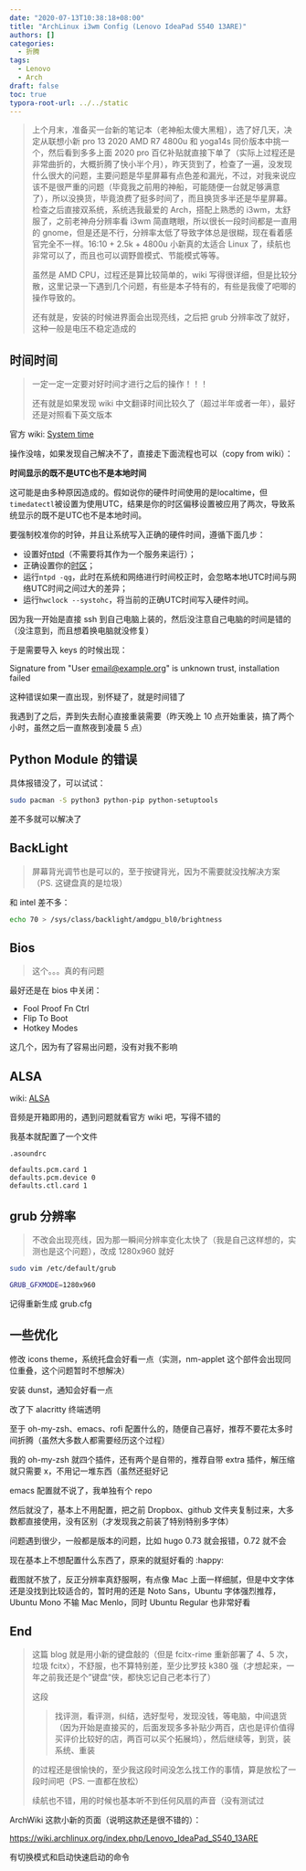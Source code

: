 ```yaml
---
date: "2020-07-13T10:38:18+08:00"
title: "ArchLinux i3wm Config (Lenovo IdeaPad S540 13ARE)"
authors: []
categories:
  - 折腾
tags:
  - Lenovo
  - Arch
draft: false
toc: true
typora-root-url: ../../static
---
```


> 上个月末，准备买一台新的笔记本（老神船太傻大黑粗），选了好几天，决定从联想小新 pro 13 2020 AMD R7 4800u 和 yoga14s 同价版本中挑一个，然后看到多多上面 2020 pro 百亿补贴就直接下单了（实际上过程还是非常曲折的，大概折腾了快小半个月），昨天货到了，检查了一遍，没发现什么很大的问题，主要问题是华星屏幕有点色差和漏光，不过，对我来说应该不是很严重的问题（毕竟我之前用的神船，可能随便一台就足够满意了），所以没换货，毕竟浪费了挺多时间了，而且换货多半还是华星屏幕。检查之后直接双系统，系统选我最爱的 Arch，搭配上熟悉的 i3wm，太舒服了，之前老神舟分辨率看 i3wm 简直瞎眼，所以很长一段时间都是一直用的 gnome，但是还是不行，分辨率太低了导致字体总是很糊，现在看着感官完全不一样。16:10 + 2.5k + 4800u 小新真的太适合 Linux 了，续航也非常可以了，而且也可以调野兽模式、节能模式等等。
>
> 虽然是 AMD CPU，过程还是算比较简单的，wiki 写得很详细，但是比较分散，这里记录一下遇到几个问题，有些是本子特有的，有些是我傻了吧唧的操作导致的。
>
> 还有就是，安装的时候进界面会出现亮线，之后把 grub 分辨率改了就好，这种一般是电压不稳定造成的

<!--more-->

## 时间时间

> 一定一定一定要对好时间才进行之后的操作！！！
>
> 还有就是如果发现 wiki 中文翻译时间比较久了（超过半年或者一年），最好还是对照看下英文版本

官方 wiki: [System time](https://wiki.archlinux.org/index.php/System_time)

操作没啥，如果发现自己解决不了，直接走下面流程也可以（copy from wiki）：

**时间显示的既不是UTC也不是本地时间**

这可能是由多种原因造成的。假如说你的硬件时间使用的是localtime，但`timedatectl`被设置为使用UTC，结果是你的时区偏移设置被应用了两次，导致系统显示的既不是UTC也不是本地时间。

要强制校准你的时钟，并且让系统写入正确的硬件时间，遵循下面几步：

- 设置好[ntpd](https://wiki.archlinux.org/index.php/Ntpd)（不需要将其作为一个服务来运行）；
- 正确设置你的[时区](https://wiki.archlinux.org/index.php/System_time_(简体中文)#时区)；
- 运行`ntpd -qg`，此时在系统和网络进行时间校正时，会忽略本地UTC时间与网络UTC时间之间过大的差异；
- 运行`hwclock --systohc`，将当前的正确UTC时间写入硬件时间。

因为我一开始是直接 ssh 到自己电脑上装的，然后没注意自己电脑的时间是错的（没注意到，而且想着换电脑就没修复）

于是需要导入 keys 的时候出现：

Signature from "User <email@example.org>" is unknown trust, installation failed

这种错误如果一直出现，别怀疑了，就是时间错了

我遇到了之后，弄到失去耐心直接重装需要（昨天晚上 10 点开始重装，搞了两个小时，虽然之后一直熬夜到凌晨 5 点）

## Python Module 的错误

具体报错没了，可以试试：

```sh
sudo pacman -S python3 python-pip python-setuptools
```

差不多就可以解决了

## BackLight

> 屏幕背光调节也是可以的，至于按键背光，因为不需要就没找解决方案（PS. 这键盘真的是垃圾）

和 intel 差不多：

```sh
echo 70 > /sys/class/backlight/amdgpu_bl0/brightness
```

## Bios

> 这个。。。真的有问题

最好还是在 bios 中关闭：

- Fool Proof Fn Ctrl
- Flip To Boot
- Hotkey Modes

这几个，因为有了容易出问题，没有对我不影响

## ALSA

wiki: [ALSA](https://wiki.archlinux.org/index.php/Advanced_Linux_Sound_Architecture)

音频是开箱即用的，遇到问题就看官方 wiki 吧，写得不错的

我基本就配置了一个文件

`.asoundrc`

```
defaults.pcm.card 1
defaults.pcm.device 0
defaults.ctl.card 1
```

## grub 分辨率

> 不改会出现亮线，因为那一瞬间分辨率变化太快了（我是自己这样想的，实测也是这个问题），改成 1280x960 就好

```sh
sudo vim /etc/default/grub

GRUB_GFXMODE=1280x960
```

记得重新生成 grub.cfg

## 一些优化

修改 icons theme，系统托盘会好看一点（实测，nm-applet 这个部件会出现同位重叠，这个问题暂时不想解决）

安装 dunst，通知会好看一点

改了下 alacritty 终端透明

至于 oh-my-zsh、emacs、rofi 配置什么的，随便自己喜好，推荐不要花太多时间折腾（虽然大多数人都需要经历这个过程）

我的 oh-my-zsh 就四个插件，还有两个是自带的，推荐自带 extra 插件，解压缩就只需要 x，不用记一堆东西（虽然还挺好记

emacs 配置就不说了，我单独有个 repo

然后就没了，基本上不用配置，把之前 Dropbox、github 文件夹复制过来，大多数都直接使用，没有区别（才发现我之前装了特别特别多字体）

问题遇到很少，一般都是版本的问题，比如 hugo 0.73 就会报错，0.72 就不会

现在基本上不想配置什么东西了，原来的就挺好看的 :happy:

截图就不放了，反正分辨率真舒服啊，有点像 Mac 上面一样细腻，但是中文字体还是没找到比较适合的，暂时用的还是 Noto Sans，Ubuntu 字体强烈推荐，Ubuntu Mono 不输 Mac Menlo，同时 Ubuntu Regular 也非常好看

## End

> 这篇 blog 就是用小新的键盘敲的（但是 fcitx-rime 重新部署了 4、5 次，垃圾 fcitx），不舒服，也不算特别差，至少比罗技 k380 强（才想起来，一年之前我还是个”键盘“侠，都快忘记自己老本行了）
>
> 这段
>
> > 找评测，看评测，纠结，选好型号，发现没钱，等电脑，中间退货（因为开始是直接买的，后面发现多多补贴少两百，店也是评价值得买评价比较好的店，两百可以买个拓展坞），然后继续等，到货，装系统、重装
>
> 的过程还是很愉快的，至少我这段时间没怎么找工作的事情，算是放松了一段时间吧（PS. 一直都在放松）
>
> 续航也不错，用的时候也基本听不到任何风扇的声音（没有测试过

ArchWiki 这款小新的页面（说明这款还是很不错的）：

https://wiki.archlinux.org/index.php/Lenovo_IdeaPad_S540_13ARE

有切换模式和启动快速启动的命令